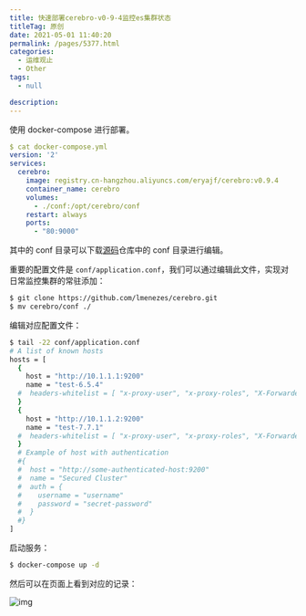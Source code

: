 ```yaml
---
title: 快速部署cerebro-v0-9-4监控es集群状态
titleTag: 原创
date: 2021-05-01 11:40:20
permalink: /pages/5377.html
categories: 
  - 运维观止
  - Other
tags: 
  - null

description: 
---
```


使用 docker-compose 进行部署。



```yaml
$ cat docker-compose.yml
version: '2'
services:
  cerebro:
    image: registry.cn-hangzhou.aliyuncs.com/eryajf/cerebro:v0.9.4
    container_name: cerebro
    volumes:
      - ./conf:/opt/cerebro/conf
    restart: always
    ports:
      - "80:9000"
```



其中的 conf 目录可以下载[源码](https://github.com/lmenezes/cerebro)仓库中的 conf 目录进行编辑。



重要的配置文件是 `conf/application.conf`，我们可以通过编辑此文件，实现对日常监控集群的常驻添加：



```sh
$ git clone https://github.com/lmenezes/cerebro.git
$ mv cerebro/conf ./
```



编辑对应配置文件：



```sh
$ tail -22 conf/application.conf
# A list of known hosts
hosts = [
  {
    host = "http://10.1.1.1:9200"
    name = "test-6.5.4"
  #  headers-whitelist = [ "x-proxy-user", "x-proxy-roles", "X-Forwarded-For" ]
  }
  {
    host = "http://10.1.1.2:9200"
    name = "test-7.7.1"
  #  headers-whitelist = [ "x-proxy-user", "x-proxy-roles", "X-Forwarded-For" ]
  }
  # Example of host with authentication
  #{
  #  host = "http://some-authenticated-host:9200"
  #  name = "Secured Cluster"
  #  auth = {
  #    username = "username"
  #    password = "secret-password"
  #  }
  #}
]
```



启动服务：



```sh
$ docker-compose up -d
```



然后可以在页面上看到对应的记录：





![img](http://t.eryajf.net/imgs/2021/09/b43a7ec2d8317f3f.jpg)
